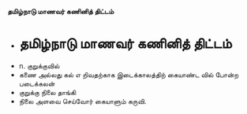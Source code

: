 **தமிழ்நாடு மாணவர் கணினித் திட்டம்**
- # தமிழ்நாடு மாணவர் கணினித் திட்டம்
- n. குறுக்குவில்
- கணை அல்லது கல் எ றிவதற்காக இடைக்காலத்திற் கையாண்ட வில் போன்ற படைக்கலன்
- குறுக்கு நிலை தாங்கி
- நிலை அளவை செய்வோர் கையாளும் கருவி.

